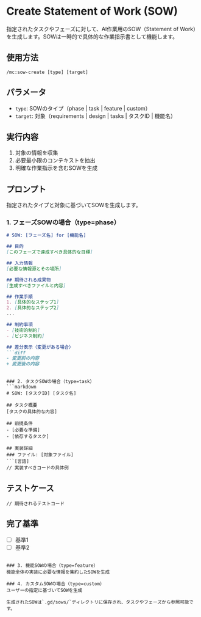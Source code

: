 # Create Statement of Work (SOW)

指定されたタスクやフェーズに対して、AI作業用のSOW（Statement of Work）を生成します。SOWは一時的で具体的な作業指示書として機能します。

## 使用方法
```
/mc:sow-create [type] [target]
```

## パラメータ
- `type`: SOWのタイプ（phase | task | feature | custom）
- `target`: 対象（requirements | design | tasks | タスクID | 機能名）

## 実行内容

1. 対象の情報を収集
2. 必要最小限のコンテキストを抽出
3. 明確な作業指示を含むSOWを生成

## プロンプト

指定されたタイプと対象に基づいてSOWを生成します。

### 1. フェーズSOWの場合（type=phase）
```markdown
# SOW: [フェーズ名] for [機能名]

## 目的
[このフェーズで達成すべき具体的な目標]

## 入力情報
[必要な情報源とその場所]

## 期待される成果物
[生成すべきファイルと内容]

## 作業手順
1. [具体的なステップ1]
2. [具体的なステップ2]
...

## 制約事項
- [技術的制約]
- [ビジネス制約]

## 差分表示（変更がある場合）
```diff
- 変更前の内容
+ 変更後の内容
```
```

### 2. タスクSOWの場合（type=task）
```markdown
# SOW: [タスクID] [タスク名]

## タスク概要
[タスクの具体的な内容]

## 前提条件
- [必要な準備]
- [依存するタスク]

## 実装詳細
### ファイル: [対象ファイル]
```[言語]
// 実装すべきコードの具体例
```

## テストケース
```[言語]
// 期待されるテストコード
```

## 完了基準
- [ ] 基準1
- [ ] 基準2
```

### 3. 機能SOWの場合（type=feature）
機能全体の実装に必要な情報を集約したSOWを生成

### 4. カスタムSOWの場合（type=custom）
ユーザーの指定に基づいてSOWを生成

生成されたSOWは`.gd/sows/`ディレクトリに保存され、タスクやフェーズから参照可能です。
